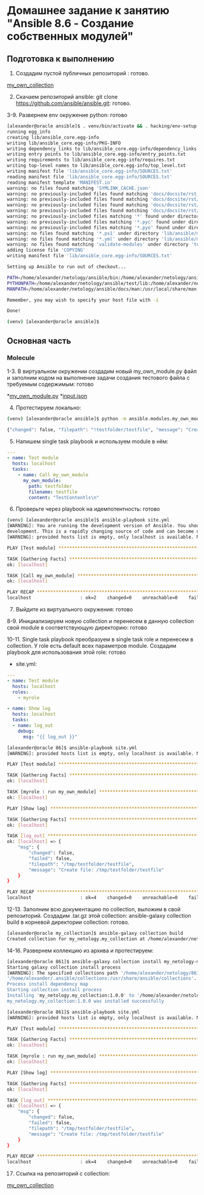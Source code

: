 # Домашнее задание к занятию "Ansible 8.6 - Создание собственных модулей"

## Подготовка к выполнению

1. Создадим пустой публичных репозиторий : готово.

[my_own_collection]()

2. Скачаем репозиторий ansible: git clone https://github.com/ansible/ansible.git: готово.

3-9. Развернем env окружение python: готово

```bash
[alexander@oracle ansible]$ . venv/bin/activate && . hacking/env-setup
running egg_info
creating lib/ansible_core.egg-info
writing lib/ansible_core.egg-info/PKG-INFO
writing dependency_links to lib/ansible_core.egg-info/dependency_links.txt
writing entry points to lib/ansible_core.egg-info/entry_points.txt
writing requirements to lib/ansible_core.egg-info/requires.txt
writing top-level names to lib/ansible_core.egg-info/top_level.txt
writing manifest file 'lib/ansible_core.egg-info/SOURCES.txt'
reading manifest file 'lib/ansible_core.egg-info/SOURCES.txt'
reading manifest template 'MANIFEST.in'
warning: no files found matching 'SYMLINK_CACHE.json'
warning: no previously-included files found matching 'docs/docsite/rst_warnings'
warning: no previously-included files found matching 'docs/docsite/rst/conf.py'
warning: no previously-included files found matching 'docs/docsite/rst/index.rst'
warning: no previously-included files found matching 'docs/docsite/rst/dev_guide/index.rst'
warning: no previously-included files matching '*' found under directory 'docs/docsite/_build'
warning: no previously-included files matching '*.pyc' found under directory 'docs/docsite/_extensions'
warning: no previously-included files matching '*.pyo' found under directory 'docs/docsite/_extensions'
warning: no files found matching '*.ps1' under directory 'lib/ansible/modules/windows'
warning: no files found matching '*.yml' under directory 'lib/ansible/modules'
warning: no files found matching 'validate-modules' under directory 'test/lib/ansible_test/_util/controller/sanity/validate-modules'
adding license file 'COPYING'
writing manifest file 'lib/ansible_core.egg-info/SOURCES.txt'

Setting up Ansible to run out of checkout...

PATH=/home/alexander/netology/ansible/bin:/home/alexander/netology/ansible/venv/bin:/home/aleksturbo/.vscode-server/bin/6261075646f055b99068d3688932416f2346dd3b/bin/remote-cli:/home/aleksturbo/.local/bin:/home/alexander/bin:/usr/local/bin:/usr/bin:/usr/local/sbin:/usr/sbin
PYTHONPATH=/home/alexander/netology/ansible/test/lib:/home/alexander/netology/ansible/lib
MANPATH=/home/alexander/netology/ansible/docs/man:/usr/local/share/man:/usr/share/man

Remember, you may wish to specify your host file with -i

Done!

(venv) [alexander@oracle ansible]$ 
```

## Основная часть

### Molecule

1-3. В виртуальном окружении создадим новый my_own_module.py файл и заполним кодом на выполнение задачи создания тестового файла с требуемым содержимым: готово

*[my_own_module.py](https://github.com/mix1g/netology/blob/main/08-ansible-06-module/my_own_module.py)
*[input.json](https://github.com/mix1g/netology/blob/main/08-ansible-06-module/input.json)

4. Протестируем локально:

```bash
(venv) [alexander@oracle ansible]$ python -m ansible.modules.my_own_module input.json

{"changed": false, "filepath": "!testfolder/testfile", "message": "Create file: !testfolder/testfile", "invocation": {"module_args": {"path": "!testfolder", "filename": "testfile", "content": "TestContentls\n", "new": false}}}
```

5. Напишем single task playbook и используем module в нём:

```yml
---
- name: Test module
  hosts: localhost
  tasks:
    - name: Call my_own_module
      my_own_module:
        path: testfolder
        filename: testfile
        content: "TestContentls\n"
```

6. Проверьте через playbook на идемпотентность: готово

```bash
(venv) [alexander@oracle ansible]$ ansible-playbook site.yml
[WARNING]: You are running the development version of Ansible. You should only run Ansible from "devel" if you are modifying the Ansible engine, or trying out features under
development. This is a rapidly changing source of code and can become unstable at any point.
[WARNING]: provided hosts list is empty, only localhost is available. Note that the implicit localhost does not match 'all'

PLAY [Test module] *********************************************************************************************************************************************************************

TASK [Gathering Facts] *****************************************************************************************************************************************************************
ok: [localhost]

TASK [Call my_own_module] **************************************************************************************************************************************************************
ok: [localhost]

PLAY RECAP *****************************************************************************************************************************************************************************
localhost                  : ok=2    changed=0    unreachable=0    failed=0    skipped=0    rescued=0    ignored=0   
```

7. Выйдите из виртуального окружения: готово

8-9. Инициализируем новую collection и перенесем в данную collection свой module в соответствующую директорию: готово

10-11. Single task playbook преобразуем в single task role и перенесем в collection. У role есть default всех параметров module.
      Создадим playbook для использования этой role: готово

* site.yml:
```yml
---
- name: Test module
  hosts: localhost
  roles:
    - myrole

- name: Show log  
  hosts: localhost
  tasks:
  - name: log_out
    debug:
      msg: "{{ log_out }}" 
```

```bash
[alexander@oracle 86]$ ansible-playbook site.yml
[WARNING]: provided hosts list is empty, only localhost is available. Note that the implicit localhost does not match 'all'

PLAY [Test module] ***********************************************************************************************************************************

TASK [Gathering Facts] *******************************************************************************************************************************
ok: [localhost]

TASK [myrole : run my_own_module] ********************************************************************************************************************
ok: [localhost]

PLAY [Show log] **************************************************************************************************************************************

TASK [Gathering Facts] *******************************************************************************************************************************
ok: [localhost]

TASK [log_out] ***************************************************************************************************************************************
ok: [localhost] => {
    "msg": {
        "changed": false,
        "failed": false,
        "filepath": "/tmp/testfolder/testfile",
        "message": "Create file: /tmp/testfolder/testfile"
    }
}

PLAY RECAP *******************************************************************************************************************************************
localhost                  : ok=4    changed=0    unreachable=0    failed=0    skipped=0    rescued=0    ignored=0   
```

12-13. Заполним всю документацию по collection, выложим в свой репозиторий.
        Создадим .tar.gz этой collection: ansible-galaxy collection build в корневой директории collection: готово.

```bash
[alexander@oracle my_collection]$ ansible-galaxy collection build
Created collection for my_netology.my_collection at /home/alexander/netology/08-ansible-06-module/collections/ansible_collections/my_netology/my_collection/my_netology-my_collection-1.0.0.tar.gz
```

14-16. Развернем коллекцию из архива и протестируем:

```bash
[alexander@oracle 861]$ ansible-galaxy collection install my_netology-my_collection-1.0.0.tar.gz -p collections
Starting galaxy collection install process
[WARNING]: The specified collections path '/home/alexander/netology/861/collections' is not part of the configured Ansible collections paths
'/home/alexander/.ansible/collections:/usr/share/ansible/collections'. The installed collection won't be picked up in an Ansible run.
Process install dependency map
Starting collection install process
Installing 'my_netology.my_collection:1.0.0' to '/home/alexander/netology/861/collections/ansible_collections/my_netology/my_collection'
my_netology.my_collection:1.0.0 was installed successfully
```

```bash
[alexander@oracle 861]$ ansible-playbook site.yml
[WARNING]: provided hosts list is empty, only localhost is available. Note that the implicit localhost does not match 'all'

PLAY [Test module] *********************************************************************************************************************************************************************

TASK [Gathering Facts] *****************************************************************************************************************************************************************
ok: [localhost]

TASK [myrole : run my_own_module] ******************************************************************************************************************************************************
ok: [localhost]

PLAY [Show log] ************************************************************************************************************************************************************************

TASK [Gathering Facts] *****************************************************************************************************************************************************************
ok: [localhost]

TASK [log_out] *************************************************************************************************************************************************************************
ok: [localhost] => {
    "msg": {
        "changed": false,
        "failed": false,
        "filepath": "/tmp/testfolder/testfile",
        "message": "Create file: /tmp/testfolder/testfile"
    }
}

PLAY RECAP *****************************************************************************************************************************************************************************
localhost                  : ok=4    changed=0    unreachable=0    failed=0    skipped=0    rescued=0    ignored=0 
```

17. Cсылка на репозиторий с collection:

[my_own_collection]()
